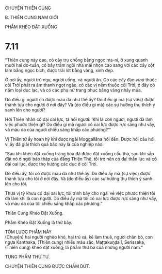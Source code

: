 CHUYỆN THIÊN CUNG

B. THIÊN CUNG NAM GIỚI

PHẨM KHÉO ĐẶT XUỐNG

# 7.11

“Thiên cung này cao, có cây trụ chống bằng ngọc ma-ni, ở xung quanh mười hai do-tuần, có bảy trăm ngôi nhà mái nhọn cao sang với các cây cột làm bằng ngọc bích, được trải lót bằng vàng, xinh đẹp.

Ở nơi ấy, ngươi trú ngụ, ngươi uống, và ngươi ăn. Có các cây đàn _vīṇā_ thuộc cõi Trời phát ra âm thanh ngọt ngào, có các vị nếm thuộc cõi Trời, ở đây có năm loại dục lạc, và có các phụ nữ trang phục bằng vàng nhảy múa.

Do điều gì ngươi có được màu da như thế ấy? Do điều gì mà (sự việc) được thành tựu cho ngươi ở nơi đây? Và (do điều gì mà) các sự hưởng thụ thích ý sanh lên cho ngươi?

Hỡi Thiên nhân có đại oai lực, ta hỏi ngươi: ‘Khi là con người, ngươi đã làm việc phước thiện gì? Do điều gì mà ngươi có oai lực được rực sáng như vầy, và màu da của ngươi chiếu sáng khắp các phương?’”

Vị Thiên tử ấy hoan hỷ khi được ngài Moggallāna hỏi đến. Ðược hỏi câu hỏi, vị ấy đã giải thích quả báo này là của nghiệp nào:

“Sau khi khéo đặt xuống tràng hoa đã được đặt xuống cẩu thả, sau khi sắp đặt nó ở ngôi bảo tháp của đấng Thiện Thệ, tôi trở nên có đại thần lực và có đại oai lực, được thọ hưởng các dục ở cõi Trời.

Do điều ấy, tôi có được màu da như thế ấy. Do điều ấy mà (sự việc) được thành tựu cho tôi ở nơi đây. Và (do điều ấy) các sự hưởng thụ thích ý sanh lên cho tôi.

Thưa vị tỳ khưu có đại oai lực, tôi trình bày cho ngài về việc phước thiện tôi đã làm khi là con người. Do điều ấy mà tôi có oai lực được rực sáng như vầy, và màu da của tôi chiếu sáng khắp các phương.”

Thiên Cung Khéo Đặt Xuống.

Phẩm Khéo Đặt Xuống là thứ bảy.

TÓM LƯỢC PHẨM NÀY  
(Chuyện) hai người nghèo khó, hai trú xá, kẻ làm thuê, người chăn bò, con ngựa Kanthaka, (Thiên cung) nhiều màu sắc, Maṭṭakuṇḍalī, Serissaka, (Thiên cung) khéo đặt xuống; là phẩm thứ ba của những người nam.”

TỤNG PHẨM THỨ TƯ.

CHUYỆN THIÊN CUNG ĐƯỢC CHẤM DỨT.
